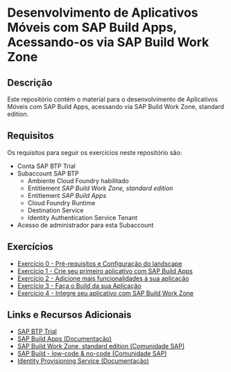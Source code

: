 # Desenvolvimento de Aplicativos Móveis com SAP Build Apps, Acessando-os via SAP Build Work Zone

## Descrição

Este repositório contém o material para o desenvolvimento de Aplicativos Móveis com SAP Build Apps, acessando via SAP Build Work Zone, standard edition.

<!-- ![XP161](./images/XP161.jpg) -->

## Requisitos

Os requisitos para seguir os exercícios neste repositório são:

- Conta SAP BTP Trial
- Subaccount SAP BTP
  - Ambiente Cloud Foundry habilitado
  - Entitlement *SAP Build Work Zone, standard edition*
  - Entitlement *SAP Build Apps*
  - Cloud Foundry Runtime
  - Destination Service
  - Identity Authentication Service Tenant
- Acesso de administrador para esta Subaccount

## Exercícios

- [Exercício 0 - Pré-requisitos e Configuração do landscape](exercises/ex0/)
- [Exercício 1 - Crie seu primeiro aplicativo com SAP Build Apps](exercises/ex1/)
- [Exercício 2 - Adicione mais funcionalidades à sua aplicação](exercises/ex2/)
- [Exercício 3 - Faça o Build da sua Aplicação](exercises/ex3/)
- [Exercício 4 - Integre seu aplicativo com SAP Build Work Zone](exercises/ex4/)

## Links e Recursos Adicionais

- [SAP BTP Trial](https://account.hanatrial.ondemand.com/trial/#/home/trial)
- [SAP Build Apps (Documentação)](https://help.sap.com/docs/build-apps/service-guide/what-is-sap-build-apps?locale=en-US)
- [SAP Build Work Zone, standard edition (Comunidade SAP)](https://community.sap.com/topics/work-zone/standard)
- [SAP Build - low-code & no-code (Comunidade SAP)](https://community.sap.com/topics/low-code-no-code)
- [Identity Provisioning Service (Documentação)](https://help.sap.com/docs/Launchpad_Service/8c8e1958338140699bd4811b37b82ece/1c231333f1d24ae0a8e60ce688c4f692.html)
